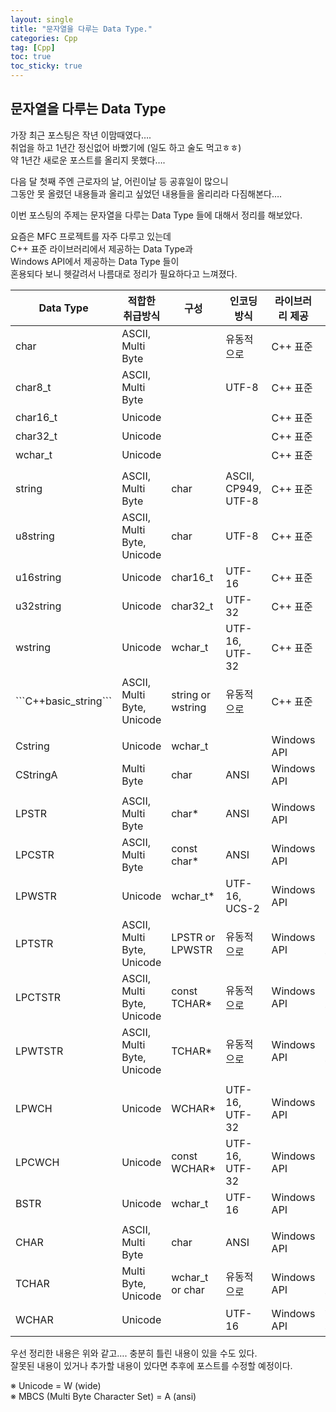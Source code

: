 ```yaml
---
layout: single
title: "문자열을 다루는 Data Type."
categories: Cpp
tag: [Cpp]
toc: true
toc_sticky: true
---
```

## 문자열을 다루는 Data Type

가장 최근 포스팅은 작년 이맘때였다….  
취업을 하고 1년간 정신없어 바빴기에 (일도 하고 술도 먹고ㅎㅎ)  
약 1년간 새로운 포스트를 올리지 못했다….  

다음 달 첫째 주엔 근로자의 날, 어린이날 등 공휴일이 많으니  
그동안 못 올렸던 내용들과 올리고 싶었던 내용들을 올리리라 다짐해본다….  

이번 포스팅의 주제는 문자열을 다루는 Data Type 들에 대해서 정리를 해보았다.  

요즘은 MFC 프로젝트를 자주 다루고 있는데  
C++ 표준 라이브러리에서 제공하는 Data Type과  
Windows API에서 제공하는 Data Type 들이  
혼용되다 보니 헷갈려서 나름대로 정리가 필요하다고 느껴졌다.  


| Data  Type                     | 적합한 취급방식            | 구성              | 인코딩 방식          | 라이브러리 제공 | 비고            |
| ------------------------------ | -------------------------- | ----------------- | -------------------- | --------------- | --------------- |
| char                           | ASCII, Multi Byte          |                   | 유동적으로           | C++ 표준        |                 |
| char8_t                        | ASCII, Multi Byte          |                   | UTF-8                | C++ 표준        |                 |
| char16_t                       | Unicode                    |                   |                      | C++ 표준        |                 |
| char32_t                       | Unicode                    |                   |                      | C++ 표준        |                 |
| wchar_t                        | Unicode                    |                   |                      | C++ 표준        |                 |
|                                |                            |                   |                      |                 |                 |
| string                         | ASCII, Multi Byte          | char              | ASCII,  CP949, UTF-8 | C++ 표준        |                 |
| u8string                       | ASCII, Multi Byte, Unicode | char              | UTF-8                | C++ 표준        |                 |
| u16string                      | Unicode                    | char16_t          | UTF-16               | C++ 표준        |                 |
| u32string                      | Unicode                    | char32_t          | UTF-32               | C++ 표준        |                 |
| wstring                        | Unicode                    | wchar_t           | UTF-16, UTF-32       | C++ 표준        |                 |
| \```C++basic_string<TCHAR>\``` | ASCII, Multi Byte, Unicode | string or wstring | 유동적으로           | C++ 표준        |                 |
|                                |                            |                   |                      |                 |                 |
| Cstring                        | Unicode                    | wchar_t           |                      | Windows API     |                 |
| CStringA                       | Multi Byte                 | char              | ANSI                 | Windows API     |                 |
|                                |                            |                   |                      |                 |                 |
| LPSTR                          | ASCII, Multi Byte          | char*             | ANSI                 | Windows API     |                 |
| LPCSTR                         | ASCII, Multi Byte          | const char*       | ANSI                 | Windows API     |                 |
| LPWSTR                         | Unicode                    | wchar_t*          | UTF-16, UCS-2        | Windows API     |                 |
| LPTSTR                         | ASCII, Multi Byte, Unicode | LPSTR or LPWSTR   | 유동적으로           | Windows API     | 조건부컴파일    |
| LPCTSTR                        | ASCII, Multi Byte, Unicode | const TCHAR*      | 유동적으로           | Windows API     | 조건부컴파일    |
| LPWTSTR                        | ASCII, Multi Byte, Unicode | TCHAR*            | 유동적으로           | Windows API     | 조건부컴파일    |
|                                |                            |                   |                      |                 |                 |
| LPWCH                          | Unicode                    | WCHAR*            | UTF-16,  UTF-32      | Windows API     |                 |
| LPCWCH                         | Unicode                    | const WCHAR*      | UTF-16,  UTF-32      | Windows API     |                 |
| BSTR                           | Unicode                    | wchar_t           | UTF-16               | Windows API     |                 |
|                                |                            |                   |                      |                 |                 |
| CHAR                           | ASCII, Multi Byte          | char              | ANSI                 | Windows API     |                 |
| TCHAR                          | Multi Byte, Unicode        | wchar_t or char   | 유동적으로           | Windows API     | 조건부컴파일    |
| WCHAR                          | Unicode                    |                   | UTF-16               | Windows API     | wchar_t 와 동일 |



우선 정리한 내용은 위와 같고…. 충분히 틀린 내용이 있을 수도 있다.  
잘못된 내용이 있거나 추가할 내용이 있다면 추후에 포스트를 수정할 예정이다.  

※ Unicode = W (wide)  
※ MBCS (Multi Byte Character Set) = A (ansi)